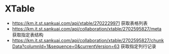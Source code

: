 # XTable

- https://km.it.st.sankuai.com/api/xtable/2702229971 获取表格列表
- https://km.it.st.sankuai.com/api/collaboration/xtable/2702595827/meta 获取指定表结构
- https://km.it.st.sankuai.com/api/collaboration/xtable/2702595827/chunkData?columnId=1&sequence=0&currentVersion=63 获取指定列行记录
